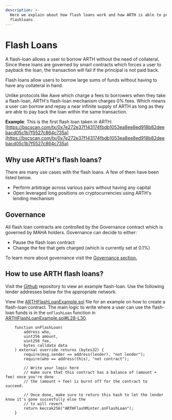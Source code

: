 ```yaml
---
description: >-
  Here we explain about how flash loans work and how ARTH is able to provide
  flashloans
---
```


# Flash Loans

A flash-loan allows a user to borrow ARTH without the need of collateral. Since these loans are governed by smart contracts which forces a user to payback the loan, the transaction will fail if the principal is not paid back.

Flash loans allow users to borrow large sums of funds without having to have any collateral in hand.

Unlike protocols like Aave which charge a fees to borrowers when they take a flash-loan, ARTH's flash-loan mechanism charges 0% fees. Which means a user can borrow and repay a near infinite supply of ARTH as long as they are able to pay back the loan within the same transaction.

**Example**: This is the first flash loan taken in ARTH: [https://bscscan.com/tx/0x7e272e37f143174fbdb1053ea8ee8ed918b82deebacd05c1b7f5527c864c735a](https://bscscan.com/tx/0x7e272e37f143174fbdb1053ea8ee8ed918b82deebacd05c1b7f5527c864c735a)

## Why use ARTH's flash loans?

There are many use cases with the flash loans. A few of them have been listed below.

* Perform arbitrage across various pairs without having any capital
* Open leveraged long positions on cryptocurrencies using ARTH's lending mechanism

## Governance

All flash loan contracts are controlled by the Governance contract which is governed by MAHA holders. Governance can decide to either:

* Pause the flash loan contract&#x20;
* Change the fee that gets charged (which is currently set at 0.1%)

To learn more about governance visit the [Governance section.](flash-loans.md#governance)

## How to use ARTH flash loans?

Visit the [Github](https://github.com/MahaDAO/flashloans-arth) repository to view an example flash-loan. Use the following lender addresses below for the appropriate network.

View the [ARTHFlashLoanExample.sol](https://github.com/MahaDAO/flashloans-arth/blob/master/contracts/ARTHFlashLoanExample.sol) file for an example on how to create a flash-loan contract. The main logic to write where a user can use the flash-loan funds is in the `onFlashLoan` function in [ARTHFlashLoanExample.sol#L28-L30](https://github.com/MahaDAO/flashloans-arth/blob/master/contracts/ARTHFlashLoanExample.sol#L28-L30).

```
    function onFlashLoan(
        address who,
        uint256 amount,
        uint256 fee,
        bytes calldata data
    ) external override returns (bytes32) {
        require(msg.sender == address(lender), "not lender");
        require(who == address(this), "not contract");

        // Write your logic here
        // make sure that this contract has a balance of (amount + fee) once you're done
        // the (amount + fee) is burnt off for the contract to succeed.

        // Once done, make sure to return this hash to let the lender know it's gone succesfully else the
        // tx will revert
        return keccak256("ARTHFlashMinter.onFlashLoan");
    }

```
